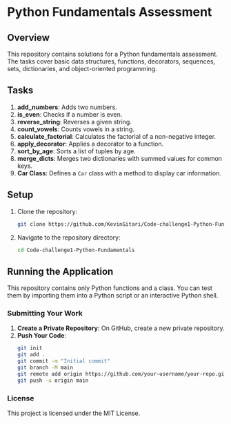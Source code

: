 # Python Fundamentals Assessment

## Overview

This repository contains solutions for a Python fundamentals assessment. The tasks cover basic data structures, functions, decorators, sequences, sets, dictionaries, and object-oriented programming.

## Tasks

1. **add_numbers**: Adds two numbers.
2. **is_even**: Checks if a number is even.
3. **reverse_string**: Reverses a given string.
4. **count_vowels**: Counts vowels in a string.
5. **calculate_factorial**: Calculates the factorial of a non-negative integer.
6. **apply_decorator**: Applies a decorator to a function.
7. **sort_by_age**: Sorts a list of tuples by age.
8. **merge_dicts**: Merges two dictionaries with summed values for common keys.
9. **Car Class**: Defines a `Car` class with a method to display car information.

## Setup

1. Clone the repository:

    ```bash
    git clone https://github.com/KevinGitari/Code-challenge1-Python-Fundamentals
    ```

2. Navigate to the repository directory:

    ```bash
    cd Code-challenge1-Python-Fundamentals
    ```

## Running the Application

This repository contains only Python functions and a class. You can test them by importing them into a Python script or an interactive Python shell.

### Submitting Your Work
1. **Create a Private Repository**: On GitHub, create a new private repository.
2. **Push Your Code**:
    ```bash
    git init
    git add .
    git commit -m "Initial commit"
    git branch -M main
    git remote add origin https://github.com/your-username/your-repo.git
    git push -u origin main
    ```
### License
This project is licensed under the MIT License.

